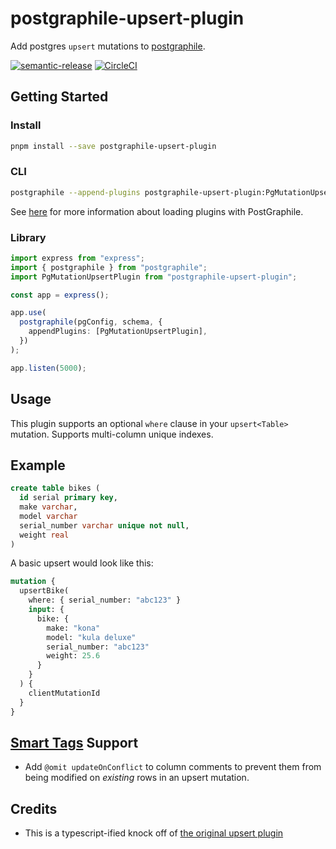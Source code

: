 # postgraphile-upsert-plugin

Add postgres `upsert` mutations to [postgraphile](https://www.graphile.org/postgraphile).

[![semantic-release](https://img.shields.io/badge/%20%20%F0%9F%93%A6%F0%9F%9A%80-semantic--release-e10079.svg)](https://github.com/semantic-release/semantic-release) [![CircleCI](https://circleci.com/gh/cdaringe/postgraphile-upsert.svg?style=svg)](https://circleci.com/gh/cdaringe/postgraphile-upsert)

## Getting Started

### Install

```bash
pnpm install --save postgraphile-upsert-plugin
```

### CLI

```bash
postgraphile --append-plugins postgraphile-upsert-plugin:PgMutationUpsertPlugin
```

See [here](https://www.graphile.org/postgraphile/extending/#loading-additional-plugins) for more information about loading plugins with PostGraphile.

### Library

```ts
import express from "express";
import { postgraphile } from "postgraphile";
import PgMutationUpsertPlugin from "postgraphile-upsert-plugin";

const app = express();

app.use(
  postgraphile(pgConfig, schema, {
    appendPlugins: [PgMutationUpsertPlugin],
  })
);

app.listen(5000);
```

## Usage

This plugin supports an optional `where` clause in your `upsert<Table>` mutation. Supports multi-column unique indexes.

## Example

```sql
create table bikes (
  id serial primary key,
  make varchar,
  model varchar
  serial_number varchar unique not null,
  weight real
)
```

A basic upsert would look like this:

```graphql
mutation {
  upsertBike(
    where: { serial_number: "abc123" }
    input: {
      bike: {
        make: "kona"
        model: "kula deluxe"
        serial_number: "abc123"
        weight: 25.6
      }
    }
  ) {
    clientMutationId
  }
}
```

## [Smart Tags](https://www.graphile.org/postgraphile/smart-tags/) Support

- Add `@omit updateOnConflict` to column comments to prevent them from being modified on _existing_ rows in an upsert mutation.

## Credits

- This is a typescript-ified knock off of [the original upsert plugin](https://github.com/einarjegorov/graphile-upsert-plugin/blob/master/index.js)

